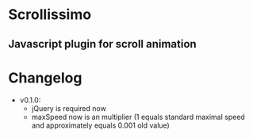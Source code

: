 # Scrollissimo
## Javascript plugin for scroll animation

# Changelog
 * v0.1.0:
    * jQuery is required now
    * maxSpeed now is an multiplier (1 equals standard maximal speed and approximately equals 0.001 old value)
